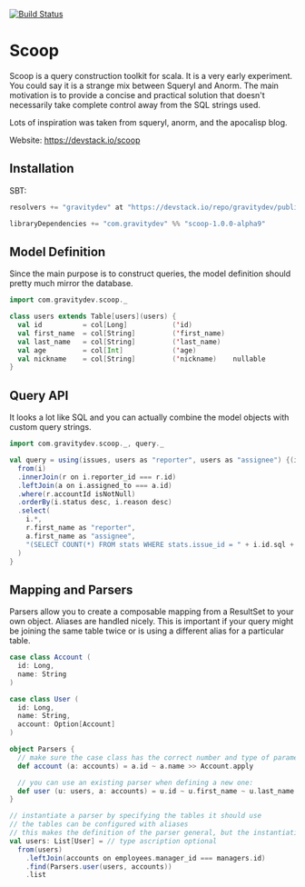 [![Build Status](https://travis-ci.org/gravitydev/scoop.svg?branch=rs-iterator2)](https://travis-ci.org/gravitydev/scoop)

Scoop
=====

Scoop is a query construction toolkit for scala. It is a very early experiment. You could say it is a strange mix between Squeryl and Anorm.
The main motivation is to provide a concise and practical solution that doesn't necessarily take complete control away from the SQL strings used. 

Lots of inspiration was taken from squeryl, anorm, and the apocalisp blog.

Website: https://devstack.io/scoop

Installation
------------

SBT:
```sbt
resolvers += "gravitydev" at "https://devstack.io/repo/gravitydev/public"

libraryDependencies += "com.gravitydev" %% "scoop-1.0.0-alpha9"
```

Model Definition
----------------

Since the main purpose is to construct queries, the model definition should pretty much mirror the database.

```scala
import com.gravitydev.scoop._

class users extends Table[users](users) {
  val id          = col[Long]           ('id)
  val first_name  = col[String]         ('first_name)
  val last_name   = col[String]         ('last_name)
  val age         = col[Int]            ('age)
  val nickname    = col[String]         ('nickname)    nullable
}
```

Query API 
---------

It looks a lot like SQL and you can 
actually combine the model objects with custom query strings.

```scala
import com.gravitydev.scoop._, query._

val query = using(issues, users as "reporter", users as "assignee") {(i, r, a) =>
  from(i)
  .innerJoin(r on i.reporter_id === r.id)
  .leftJoin(a on i.assigned_to === a.id)
  .where(r.accountId isNotNull)
  .orderBy(i.status desc, i.reason desc)
  .select(
    i.*, 
    r.first_name as "reporter", 
    a.first_name as "assignee", 
    "(SELECT COUNT(*) FROM stats WHERE stats.issue_id = " + i.id.sql + ") as total_stats"
  )
}
```

Mapping and Parsers
-------------------

Parsers allow you to create a composable mapping from a ResultSet to your own object. Aliases are handled nicely. 
This is important if your query might be joining the same table twice or is using a different alias for a particular table.

```scala
case class Account (
  id: Long,
  name: String
)

case class User (
  id: Long,
  name: String,
  account: Option[Account]
)

object Parsers {
  // make sure the case class has the correct number and type of parameters
  def account (a: accounts) = a.id ~ a.name >> Account.apply

  // you can use an existing parser when defining a new one:
  def user (u: users, a: accounts) = u.id ~ u.first_name ~ u.last_name ~ opt(account(a)) >> User.apply
}

// instantiate a parser by specifying the tables it should use
// the tables can be configured with aliases
// this makes the definition of the parser general, but the instantiation custom to the query
val users: List[User] = // type ascription optional
  from(users)
    .leftJoin(accounts on employees.manager_id === managers.id)
    .find(Parsers.user(users, accounts))
    .list

```

